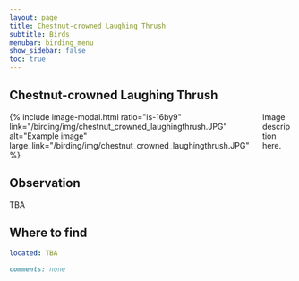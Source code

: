 ```yaml
---
layout: page
title: Chestnut-crowned Laughing Thrush
subtitle: Birds
menubar: birding_menu
show_sidebar: false
toc: true
---
```


## Chestnut-crowned Laughing Thrush

<div class="columns">
<div class="column is-6">
{% include image-modal.html ratio="is-16by9" link="/birding/img/chestnut_crowned_laughingthrush.JPG" alt="Example image" large_link="/birding/img/chestnut_crowned_laughingthrush.JPG" %}
</div>
<div class="column is-6">
Image description here.
</div>
</div>

## Observation
TBA

## Where to find
```yaml
located: TBA
```

```markdown
comments: none
```

